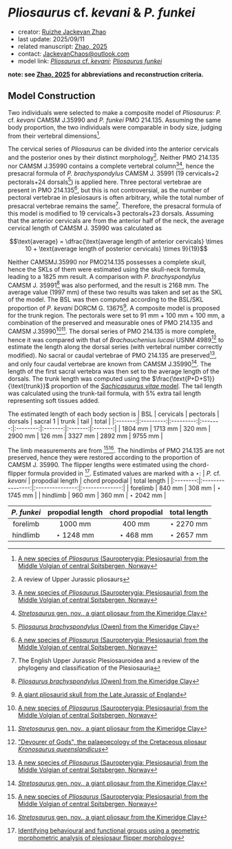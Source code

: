 # *Pliosaurus* cf. *kevani* & *P. funkei*

- creator: [Ruizhe Jackevan Zhao](https://orcid.org/0009-0001-4869-3008) 
- last update: 2025/09/11
- related manuscript: [Zhao, 2025](https://doi.org/10.1101/2024.02.15.578844)
- contact: JackevanChaos@outlook.com
- model link: [*Pliosaurus* cf. *kevani*](https://github.com/Pliosaurus-kevani/Mundus-Cyclus/blob/main/Plesiosauria/Pliosaurus%20cf.%20kevani%20%26%20funkei/Pliosaurus%20funkei.pdf);
[*Pliosaurus funkei*](https://github.com/Pliosaurus-kevani/Mundus-Cyclus/blob/main/Plesiosauria/Pliosaurus%20cf.%20kevani%20%26%20funkei/Pliosaurus%20funkei.pdf)

**note: see [Zhao, 2025](https://doi.org/10.1101/2024.02.15.578844) for abbreviations and reconstruction criteria.**

## Model Construction
Two individuals were selected to make a composite model of *Pliosaurus*: 
*P.* cf. *kevani* CAMSM J.35990 and *P. funkei* PMO 214.135. Assuming the same body proportion, the two individuals were
comparable in body size, judging from their vertebral dimensions[^1].

The cervical series of *Pliosaurus* can be divided into the anterior cervicals and the
posterior ones by their distinct morphology[^2]. Neither PMO 214.135 nor CAMSM J.35990 contains
a complete vertebral column[^1][^3], hence the presacral formula of *P. brachyspondylus* CAMSM J. 35991
(19 cervicals+2 pectorals+24 dorsals[^4]) is applied here. Three pectoral vertebrae are present in PMO 214.135[^1], but this is
not controversial, as the number of pectoral vertebrae in plesiosaurs is often arbitrary, while the total
number of presacral vertebrae remains the same[^5]. Therefore, the presacral formula of this model is
modified to 19 cervicals+3 pectorals+23 dorsals. Assuming that the anterior cervicals are from the anterior half of the
neck, the average cervical length of CAMSM J. 35990 was calculated as  

$$\text{average} = \dfrac{\text{average length of anterior cervicals} \times 10 + \text{average length of posterior cervicals} \times 9}{19}$$

Neither CAMSMJ.35990 nor PMO214.135 possesses a complete skull, hence the SKLs of them
were estimated using the skull-neck formula, leading to a 1825 mm result. A comparison
with *P. brachyspondylus* CAMSM J. 35991[^4] was also performed, and the result is 2168 mm. The
average value (1997 mm) of these two results was taken and set as the SKL of the model.
The BSL was then computed according to the BSL/SKL proportion of *P. kevani* DORCM G. 13675[^6].
A composite model is proposed for the trunk region. The pectorals were set to 91 mm + 100 mm + 100 mm, a combination of the preserved and measurable ones of PMO 214.135 and
CAMSM J.35990[^1][^3]. The dorsal series of PMO 214.135 is more complete, hence it was
compared with that of *Brachauchenius lucasi* USNM 4989[^7] to estimate the length along the dorsal
series (with vertebral number correctly modified). No sacral or caudal vertebrae of PMO 214.135 are preserved[^1], and only four caudal vertebrae are known from CAMSM J.35990[^3]. The length of the first sacral vertebra was then set to the average length
of the dorsals. The trunk length was computed using the $\frac{\text{P+D+S1}}{\text{trunk}}$ proportion of the
[*Sachicasaurus vitae* model](https://github.com/Pliosaurus-kevani/Mundus-Cyclus/tree/main/Plesiosauria/Sachicasaurus%20vitae).
The tail length was calculated using the trunk-tail formula, with 5% extra tail length representing soft tissues added.

The estimated length of each body section is
| BSL     | cervicals | pectorals | dorsals | sacral 1 | trunk   | tail    | total   |
|:-------:|:---------:|:---------:|:-------:|:--------:|:-------:|:-------:|:-------:|
| 1804 mm | 1713 mm   | 320 mm    | 2900 mm | 126 mm   | 3327 mm | 2892 mm | 9755 mm |

The limb measurements are from [^1][^3]. The hindlimbs of PMO 214.135 are not preserved, hence they were restored
according to the proportion of CAMSM J. 35990. The flipper lengths were estimated using the chord-flipper formula provided in [^8].
Estimated values are marked with a $\star$:
|    *P.* cf. *kevani*      | propodial length | chord propodial | total length   |
|:--------:|:----------------:|:---------------:|:--------------:|
| forelimb | 840 mm           | 308 mm          | $\star$ 1745 mm |
| hindlimb | 960 mm           | 360 mm          | $\star$ 2042 mm |

|    *P. funkei*      | propodial length | chord propodial | total length   |
|:--------:|:----------------:|:---------------:|:--------------:|
| forelimb | 1000 mm           | 400 mm          | $\star$ 2270 mm |
| hindlimb | $\star$ 1248 mm           | $\star$ 468 mm          | $\star$ 2657 mm |


[^1]: [A new species of *Pliosaurus* (Sauropterygia: Plesiosauria) from the Middle Volgian of central Spitsbergen, Norway](https://www.geologi.no/images/NJG_articles/NJG_2_3_2012_13_Knutsen_etal_Scr.pdf)
[^2]: A review of Upper Jurassic pliosaurs
[^3]: [*Stretosaurus* gen. nov., a giant pliosaur from the Kimeridge Clay](https://www.palass.org/publications/palaeontology-journal/archive/2/1/article_pp39-55)
[^4]: [*Pliosaurus brachyspondylus* (Owen) from the Kimeridge Clay](https://www.palass.org/publications/palaeontology-journal/archive/1/4/article_pp283-291)
[^5]: The English Upper Jurassic Plesiosauroidea and a review of the phylogeny and classification of the Plesiosauria
[^6]: [A giant pliosaurid skull from the Late Jurassic of England](https://doi.org/10.1371/journal.pone.0065989)
[^7]: ["Devourer of Gods", the palaeoecology of the Cretaceous pliosaur *Kronosaurus queenslandicus*](https://ogma.newcastle.edu.au/vital/access/manager/Repository/uon:12164)
[^8]: [Identifying behavioural and functional groups using a geometric morphometric analysis of plesiosaur flipper morphology](https://research.manchester.ac.uk/en/studentTheses/identifying-behavioural-and-functional-groups-using-a-geometric-m)

